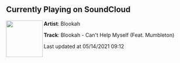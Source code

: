 ## Currently Playing on SoundCloud

[<img align="left" width="100" src="https://i1.sndcdn.com/artworks-Mc2dzzsuEeOjNgvm-Sdq9HQ-t500x500.jpg">](https://soundcloud.com/blookah/cant-help-myself-feat-mumbleton-1?in=blookah/sets/cant-help-myself-ep)

**Artist**: Blookah 

**Track**: Blookah - Can't Help Myself (Feat. Mumbleton)

Last updated at 05/14/2021 09:12
